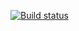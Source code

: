 [![Build status](https://ci.appveyor.com/api/projects/status/l4qtmmuis57oticw?svg=true)](https://ci.appveyor.com/project/Boytsov-Dmitry/set-container)